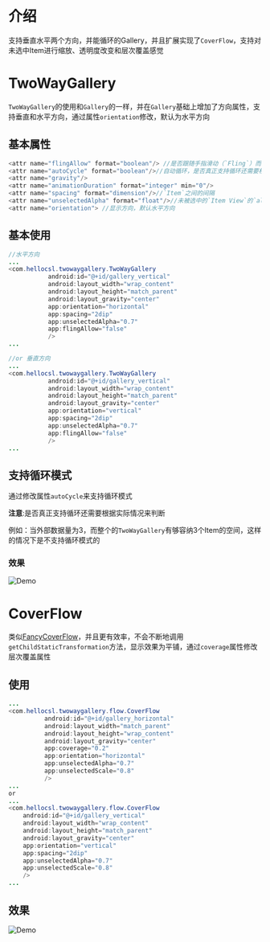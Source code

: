 # 介绍
支持垂直水平两个方向，并能循环的Gallery，并且扩展实现了`CoverFlow`，支持对未选中Item进行缩放、透明度改变和层次覆盖感觉

# TwoWayGallery

`TwoWayGallery`的使用和`Gallery`的一样，并在`Gallery`基础上增加了方向属性，支持垂直和水平方向，通过属性`orientation`修改，默认为水平方向

## 基本属性
```java
<attr name="flingAllow" format="boolean"/> //是否跟随手指滑动（`Fling`）而滚动，默认为true，如果该为`false`,`Fling`操作会触发移动到下一`Item`,类似`ViewPager`
<attr name="autoCycle" format="boolean"/>//自动循环，是否真正支持循环还需要根据实际情况来判断，见下面实例的说明
<attr name="gravity"/>
<attr name="animationDuration" format="integer" min="0"/>
<attr name="spacing" format="dimension"/>//`Item`之间的间隔
<attr name="unselectedAlpha" format="float"/>//未被选中的`Item View`的`alpha`值，默认1
<attr name="orientation"> //显示方向，默认水平方向
```

## 基本使用

```java
//水平方向
...
<com.hellocsl.twowaygallery.TwoWayGallery
           android:id="@+id/gallery_vertical"
           android:layout_width="wrap_content"
           android:layout_height="match_parent"
           android:layout_gravity="center"
           app:orientation="horizontal"
           app:spacing="2dip"
           app:unselectedAlpha="0.7"
           app:flingAllow="false"
           />
...

//or 垂直方向
...
<com.hellocsl.twowaygallery.TwoWayGallery
           android:id="@+id/gallery_vertical"
           android:layout_width="wrap_content"
           android:layout_height="match_parent"
           android:layout_gravity="center"
           app:orientation="vertical"
           app:spacing="2dip"
           app:unselectedAlpha="0.7"
           app:flingAllow="false"
           />
...
```
## 支持循环模式

通过修改属性`autoCycle`来支持循环模式

__注意__:是否真正支持循环还需要根据实际情况来判断

例如：当外部数据量为3，而整个的`TwoWayGallery`有够容纳3个Item的空间，这样的情况下是不支持循环模式的

### 效果

![Demo](https://github.com/BCsl/TwoWayGallery/blob/master/ScreenShot/cycle.gif)


# CoverFlow

类似[FancyCoverFlow](https://github.com/davidschreiber/FancyCoverFlow)，并且更有效率，不会不断地调用`getChildStaticTransformation`方法，显示效果为平铺，通过`coverage`属性修改层次覆盖属性

## 使用
```java
...
<com.hellocsl.twowaygallery.flow.CoverFlow
          android:id="@+id/gallery_horizontal"
          android:layout_width="match_parent"
          android:layout_height="wrap_content"
          android:layout_gravity="center"
          app:coverage="0.2"
          app:orientation="horizontal"
          app:unselectedAlpha="0.7"
          app:unselectedScale="0.8"
          />
...
or
...
<com.hellocsl.twowaygallery.flow.CoverFlow
    android:id="@+id/gallery_vertical"
    android:layout_width="wrap_content"
    android:layout_height="match_parent"
    android:layout_gravity="center"
    app:orientation="vertical"
    app:spacing="2dip"
    app:unselectedAlpha="0.7"
    app:unselectedScale="0.8"
    />
...
```

## 效果

![Demo](https://github.com/BCsl/TwoWayGallery/blob/master/ScreenShot/screenshot1.gif)
